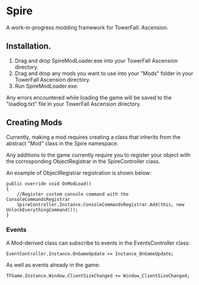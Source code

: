 # Spire
A work-in-progress modding framework for TowerFall: Ascension. 

## Installation. 

1. Drag and drop SpireModLoader.exe into your TowerFall Ascension directory. 
2. Drag and drop any mods you want to use into your "Mods" folder in your TowerFall Ascension directory. 
3. Run SpireModLoader.exe. 

Any errors encountered while loading the game will be saved to the "loadlog.txt" file in your TowerFall Ascension directory.

## Creating Mods

Currently, making a mod requires creating a class that inherits from the abstract "Mod" class in the Spire namespace.

Any additions to the game currently require you to register your object with the corrosponding ObjectRegistrar in the SpireController class. 

An example of ObjectRegistrar registration is shown below: 

```
public override void OnModLoad()
{
    //Register custom console command with the ConsoleCommandsRegistrar
    SpireController.Instance.ConsoleCommandsRegistrar.Add(this, new UnlockEverythingCommand());
}
```

### Events

A Mod-derived class can subscribe to events in the EventsController class: 

```
EventController.Instance.OnGameUpdate += Instance_OnGameUpdate;
```

As well as events already in the game: 

```
TFGame.Instance.Window.ClientSizeChanged += Window_ClientSizeChanged;
```
